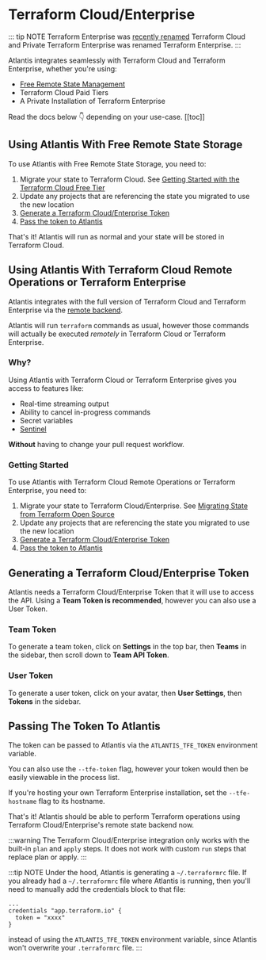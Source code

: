 # Terraform Cloud/Enterprise

::: tip NOTE
Terraform Enterprise was [recently renamed](https://www.hashicorp.com/blog/introducing-terraform-cloud-remote-state-management) Terraform Cloud
and Private Terraform Enterprise was renamed Terraform Enterprise.
:::

Atlantis integrates seamlessly with Terraform Cloud and Terraform Enterprise, whether you're using:
* [Free Remote State Management](https://app.terraform.io/signup)
* Terraform Cloud Paid Tiers
* A Private Installation of Terraform Enterprise

Read the docs below :point_down: depending on your use-case.
[[toc]]

## Using Atlantis With Free Remote State Storage
To use Atlantis with Free Remote State Storage, you need to:
1. Migrate your state to Terraform Cloud. See [Getting Started with the Terraform Cloud Free Tier](https://www.terraform.io/docs/enterprise/free/index.html#enable-remote-state-in-terraform-configurations)
1. Update any projects that are referencing the state you migrated to use the new location
1. [Generate a Terraform Cloud/Enterprise Token](#generating-a-terraform-cloud-enterprise-token)
1. [Pass the token to Atlantis](#passing-the-token-to-atlantis)

That's it! Atlantis will run as normal and your state will be stored in Terraform
Cloud.

## Using Atlantis With Terraform Cloud Remote Operations or Terraform Enterprise
Atlantis integrates with the full version of Terraform Cloud and Terraform Enterprise
via the [remote backend](https://www.terraform.io/docs/backends/types/remote.html).

Atlantis will run `terraform` commands as usual, however those commands will
actually be executed *remotely* in Terraform Cloud or Terraform Enterprise.

### Why?
Using Atlantis with Terraform Cloud or Terraform Enterprise gives you access to features like:
* Real-time streaming output
* Ability to cancel in-progress commands
* Secret variables
* [Sentinel](https://www.hashicorp.com/sentinel)

**Without** having to change your pull request workflow.

### Getting Started
To use Atlantis with Terraform Cloud Remote Operations or Terraform Enterprise, you need to:
1. Migrate your state to Terraform Cloud/Enterprise. See [Migrating State from Terraform Open Source](https://www.terraform.io/docs/enterprise/migrate/index.html)
1. Update any projects that are referencing the state you migrated to use the new location
1. [Generate a Terraform Cloud/Enterprise Token](#generating-a-terraform-cloud-enterprise-token)
1. [Pass the token to Atlantis](#passing-the-token-to-atlantis)

## Generating a Terraform Cloud/Enterprise Token
Atlantis needs a Terraform Cloud/Enterprise Token that it will use to access the API.
Using a **Team Token is recommended**, however you can also use a User Token.

### Team Token
To generate a team token, click on **Settings** in the top bar, then **Teams** in
the sidebar, then scroll down to **Team API Token**.

### User Token
To generate a user token, click on your avatar, then **User Settings**, then
**Tokens** in the sidebar.

## Passing The Token To Atlantis
The token can be passed to Atlantis via the `ATLANTIS_TFE_TOKEN` environment variable.

You can also use the `--tfe-token` flag, however your token would then be easily
viewable in the process list.

If you're hosting your own Terraform Enterprise installation, set the `--tfe-hostname`
flag to its hostname.

That's it! Atlantis should be able to perform Terraform operations using Terraform Cloud/Enterprise's
remote state backend now.

:::warning
The Terraform Cloud/Enterprise integration only works with the built-in
`plan` and `apply` steps. It does not work with custom `run` steps that replace
plan or apply.
:::

:::tip NOTE
Under the hood, Atlantis is generating a `~/.terraformrc` file.
If you already had a `~/.terraformrc` file where Atlantis is running,
 then you'll need to manually
add the credentials block to that file:
```
...
credentials "app.terraform.io" {
  token = "xxxx"
}
```
instead of using the `ATLANTIS_TFE_TOKEN` environment variable, since Atlantis
won't overwrite your `.terraformrc` file.
:::
